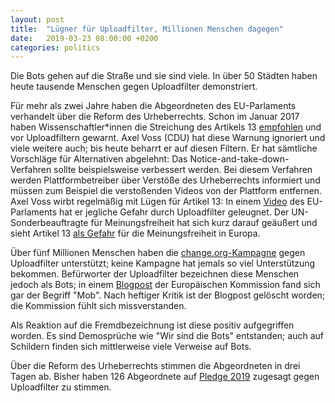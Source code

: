 ```yaml
---
layout: post
title:  "Lügner für Uploadfilter, Millionen Menschen dagegen"
date:   2019-03-23 08:00:00 +0200
categories: politics
---
```


Die Bots gehen auf die Straße und sie sind viele. In über 50 Städten haben heute tausende Menschen 
gegen Uploadfilter demonstriert.

Für mehr als zwei Jahre haben die Abgeordneten des EU-Parlaments verhandelt über die Reform des Urheberrechts. 
Schon im Januar 2017 haben Wissenschaftler\*innen die Streichung des Artikels 13 [empfohlen][0] und vor
Uploadfiltern gewarnt. Axel Voss (CDU) hat diese Warnung ignoriert und viele weitere auch; bis heute beharrt
er auf diesen Filtern. Er hat sämtliche Vorschläge für Alternativen abgelehnt: Das Notice-and-take-down-Verfahren
sollte beispielsweise verbessert werden. Bei diesem Verfahren werden Plattformbetreiber über Verstöße des 
Urheberrechts informiert und müssen zum Beispiel die verstoßenden Videos von der Plattform entfernen.
Axel Voss wirbt regelmäßig mit Lügen für Artikel 13: In einem [Video][1] des EU-Parlaments hat er 
jegliche Gefahr durch Uploadfilter geleugnet. Der UN-Sonderbeauftragte für Meinungsfreiheit hat sich kurz darauf 
geäußert und sieht Artikel 13 [als Gefahr][4] für die Meinungsfreiheit in Europa.

Über fünf Millionen Menschen haben die [change.org-Kampagne][2] gegen Uploadfilter unterstützt; keine Kampagne hat 
jemals so viel Unterstützung bekommen. Befürworter der Uploadfilter bezeichnen diese Menschen jedoch als Bots;
in einem [Blogpost][3] der Europäischen Kommission fand sich gar der Begriff "Mob". Nach heftiger Kritik ist der 
Blogpost gelöscht worden; die Kommission fühlt sich missverstanden.

Als Reaktion auf die Fremdbezeichnung ist diese positiv aufgegriffen worden. Es sind Demosprüche wie
"Wir sind die Bots" entstanden; auch auf Schildern finden sich mittlerweise viele Verweise auf Bots.

Über die Reform des Urheberrechts stimmen die Abgeordneten in drei Tagen ab. Bisher haben 126 Abgeordnete auf [Pledge 2019][5] zugesagt gegen Uploadfilter zu stimmen.

[0]: http://www.create.ac.uk/wp-content/uploads/2017/02/OpenLetter_EU_Copyright_Reform_22_02_2017.pdf
[1]: https://twitter.com/Europarl_DE/status/1100705082470027264
[2]: https://www.change.org/p/european-parliament-stop-the-censorship-machinery-save-the-internet
[3]: https://medium.com/@EuropeanCommission/the-copyright-directive-how-the-mob-was-told-to-save-the-dragon-and-slay-the-knight-b35876008f16
[4]: https://www.ohchr.org/EN/NewsEvents/Pages/DisplayNews.aspx?NewsID=24298&LangID=E
[5]: https://pledge2019.eu/
